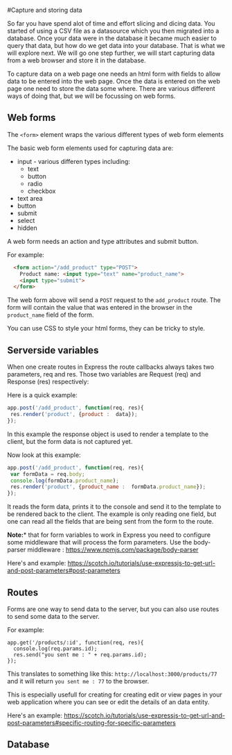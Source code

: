 #Capture and storing data

So far you have spend alot of time and effort slicing and dicing data. You started of using a CSV file as a datasource which you then migrated into a database. Once your data were in the database it became much easier to query that data, but how do we get data into your database. That is what we will explore next. We will go one step further, we will start capturing data from a web browser and store it in the database.

To capture data on a web page one needs an html form with fields to allow data to be entered into the web page. Once the data is entered on the web page one need to store the data some where. There are various different ways of doing that, but we will be focussing on web forms.

## Web forms

The ```<form>``` element wraps the various different types of web form elements

The basic web form elements used for capturing data are:
* input - various differen types including:
  * text
  * button
  * radio
  * checkbox
* text area
* button
* submit
* select
* hidden

A web form needs an action and type attributes and submit button.

For example:

```html
  <form action="/add_product" type="POST">
    Product name: <input type="text" name="product_name">
    <input type="submit">
  </form>
```

The web form above will send a ```POST``` request to the ```add_product``` route. The form will contain the value that was entered in the browser in the ```product_name``` field of the form.

You can use CSS to style your html forms, they can be tricky to style.

## Serverside variables

When one create routes in Express the route callbacks always takes two parameters, req and res. Those two variables are Request (req) and Response (res) respectively:

Here is a quick example:

```javascript
app.post('/add_product', function(req, res){
 res.render('product', {product :  data});
});
```

In this example the response object is used to render a template to the client, but the form data is not captured yet.

Now look at this example:

```javascript
app.post('/add_product', function(req, res){
 var formData = req.body;
 console.log(formData.product_name);
 res.render('product', {product_name :  formData.product_name});
});
```

It reads the form data, prints it to the console and send it to the template to be rendered back to the client.
The example is only reading one field, but one can read all the fields that are being sent from the form to the route.

**Note:*** that for form variables to work in Express you need to configure some middleware that will process the form parameters. Use the body-parser middleware : https://www.npmjs.com/package/body-parser

Here's and example: https://scotch.io/tutorials/use-expressjs-to-get-url-and-post-parameters#post-parameters

## Routes

Forms are one way to send data to the server, but you can also use routes to send some data to the server.

For example:

```
app.get('/products/:id', function(req, res){
  console.log(req.params.id);
  res.send("you sent me : " + req.params.id);
});
```

This translates to something like this: ```http://localhost:3000/products/77``` and it will return ```you sent me : 77``` to the browser.

This is especially usefull for creating for creating edit or view pages in your web application where you can see or edit the details of an data entity.

Here's an example: https://scotch.io/tutorials/use-expressjs-to-get-url-and-post-parameters#specific-routing-for-specific-parameters

## Database

